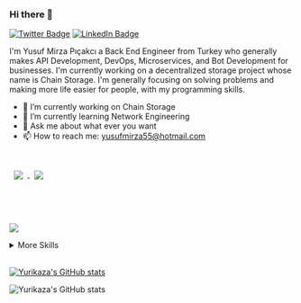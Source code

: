 ### Hi there 👋
[![Twitter Badge](https://img.shields.io/badge/Twitter-Profile-informational?style=flat&logo=twitter&logoColor=white&color=1CA2F1)](https://twitter.com/YPicakci)
[![LinkedIn Badge](https://img.shields.io/badge/LinkedIn-Profile-informational?style=flat&logo=linkedin&logoColor=white&color=0D76A8)](linkedin.com/in/yusuf-mirza-pıçakcı-b26992200)

I'm Yusuf Mirza Pıçakcı a Back End Engineer from Turkey who generally makes API Development, DevOps, Microservices, and Bot Development for businesses.
I'm currently working on a decentralized storage project whose name is Chain Storage.
I'm generally focusing on solving problems and making more life easier for people, with my programming skills.

- 🔭 I’m currently working on Chain Storage
- 🌱 I’m currently learning Network Engineering
- 💬 Ask me about what ever you want
- 📫 How to reach me: yusufmirza55@hotmail.com

<br>

<a href="https://github.com/yurikaza/E-ihale">
  <img align="center" style="margin:1rem 0.5rem" src="https://github-readme-stats.vercel.app/api/pin/?username=yurikaza&repo=E-ihale&title_color=ffffff&text_color=c9cacc&icon_color=4AB197&bg_color=1A2B34" />
</a>

<a href="https://github.com/Chain-Storage/Chain-Storage">
  <img align="center" style="margin:1rem 0.5rem" src="https://github-readme-stats.vercel.app/api/pin/?username=yurikaza&repo=Chain-Storage&title_color=ffffff&text_color=c9cacc&icon_color=4AB197&bg_color=1A2B34" />
</a>

<br><br>

![](https://img.shields.io/badge/Code-React-informational?style=flat&logo=react&logoColor=white&color=4AB197)

<details>
<summary>More Skills</summary>

[](https://img.shields.io/badge/Style-CSS-informational?style=flat&logo=css3&logoColor=white&color=4AB197)
![](https://img.shields.io/badge/Style-Tailwind-informational?style=flat&logo=Tailwind-CSS&logoColor=white&color=4AB197)
![](https://img.shields.io/badge/Style-Sass-informational?style=flat&logo=Sass&logoColor=white&color=4AB197)
![](https://img.shields.io/badge/Style-Stylus-informational?style=flat&logo=Stylus&logoColor=white&color=4AB197)

</details>

<br>

[![Yurikaza's GitHub stats](https://github-readme-stats.vercel.app/api?username=yurikaza)](https://github.com/anuraghazra/github-readme-stats)

![Yurikaza's GitHub stats](https://github-readme-stats.vercel.app/api?username=yurikaza&hide=contribs,prs)


